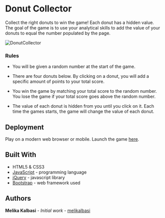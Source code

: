 # Donut Collector

Collect the right donuts to win the game! Each  donut has a hidden value. The goal of the game is to use your analytical skills to add the value of your donuts to equal the number populated by the page. 

![DonutCollector](assets/images/donutcollector.gif)

### Rules

* You will be given a random number at the start of the game.

* There are four donuts below. By clicking on a donut, you will add a specific amount of points to your total
score.

* You win the game by matching your total score to the random number. You lose the game if your total score goes
above the random number.

* The value of each donut is hidden from you until you click on it.
Each time the games starts, the game will change the value of each donut.

## Deployment

Play on a modern web browser or mobile. Launch the game [here](https://melikalbasi.github.io/donut-collector-game/).

## Built With

* HTML5 & CSS3
* [JavaScript](https://www.javascript.com/) - programming language
* [jQuery](http://jquery.com/%20download/#jquery) - javascript library
* [Bootstrap](https://getbootstrap.com/) - web framework used

## Authors

**Melika Kalbasi** - *Initial work* - [melikalbasi](https://github.com/melikalbasi)

